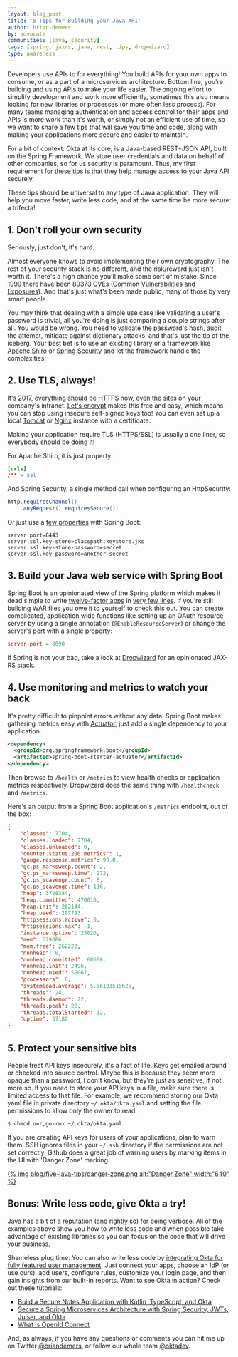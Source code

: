 ```yaml
---
layout: blog_post
title: '5 Tips for Building your Java API'
author: brian-demers
by: advocate
communities: [java, security]
tags: [spring, jaxrs, java, rest, tips, dropwizard]
type: awareness
---
```


Developers use APIs to for everything! You build APIs for your own apps to consume, or as a part of a microservices architecture. Bottom line, you're building and using APIs to make your life easier. The ongoing effort to simplify development and work more efficiently, sometimes this also means looking for new libraries or processes (or more often less process). For many teams managing authentication and access control for their apps and APIs is more work than it's worth, or simply not an efficient use of time, so we want to share a few tips that will save you time and code, along with making your applications more secure and easier to maintain.

For a bit of context: Okta at its core, is a Java-based REST+JSON API, built on the Spring Framework. We store user credentials and data on behalf of other companies, so for us security is paramount. Thus, my first requirement for these tips is that they help manage access to your Java API securely.

These tips should be universal to any type of Java application. They will help you move faster, write less code, and at the same time be more secure: a trifecta!

## 1. Don't roll your own security

Seriously, just don't, it's hard.

Almost everyone knows to avoid implementing their own cryptography. The rest of your security stack is no different, and the risk/reward just isn't worth it. There's a high chance you'll make some sort of mistake. Since 1999 there have been 89373 CVEs ([Common Vulnerabilities and Exposures](https://cve.mitre.org/)). And that's just what's been made public, many of those by very smart people.

You may think that dealing with a simple use case like validating a user's password is trivial, all you're doing is just comparing a couple strings after all. You would be wrong. You need to validate the password's hash, audit the attempt, mitigate against dictionary attacks, and that's just the tip of the iceberg. Your best bet is to use an existing library or a framework like [Apache Shiro](https://shiro.apache.org) or [Spring Security](https://projects.spring.io/spring-security/) and let the framework handle the complexities!

## 2. Use TLS, always!

It's 2017, everything should be HTTPS now, even the sites on your company's intranet. [Let's encrypt](https://letsencrypt.org/) makes this free and easy, which means you can stop using insecure self-signed keys too! You can even set up a local [Tomcat](https://community.letsencrypt.org/t/configuring-lets-encrypt-with-tomcat-6-x-and-7-x/32416) or [Nginx](https://www.digitalocean.com/community/tutorials/how-to-secure-nginx-with-let-s-encrypt-on-ubuntu-16-04) instance with a certificate.

Making your application require TLS (HTTPS/SSL) is usually a one liner, so everybody should be doing it!

For Apache Shiro, it is just property:
```ini
[urls]
/** = ssl
```

And Spring Security, a single method call when configuring an HttpSecurity:
```java
http.requiresChannel()
    .anyRequest().requiresSecure();
```

Or just use a [few properties](https://docs.spring.io/spring-boot/docs/1.5.10.RELEASE/reference/html/howto-embedded-servlet-containers.html#howto-configure-ssl) with Spring Boot:

```properties
server.port=8443
server.ssl.key-store=classpath:keystore.jks
server.ssl.key-store-password=secret
server.ssl.key-password=another-secret
```

## 3. Build your Java web service with Spring Boot

Spring Boot is an opinionated view of the Spring platform which makes it dead simple to write [twelve-factor apps](https://12factor.net/) in [very few lines](https://www.youtube.com/watch?v=yHtSwGn7doc). If you're still building WAR files you owe it to yourself to check this out. You can create complicated, application wide functions like setting up an OAuth resource server by using a single annotation (`@EnableResourceServer`) or change the server's port with a single property:
```ini
server.port = 8090
```

If Spring is not your bag, take a look at [Dropwizard](http://www.dropwizard.io/1.1.2/docs/) for an opinionated JAX-RS stack.

## 4. Use monitoring and metrics to watch your back

It's pretty difficult to pinpoint errors without any data. Spring Boot makes gathering metrics easy with [Actuator](https://spring.io/blog/2017/08/22/introducing-actuator-endpoints-in-spring-boot-2-0), just add a single dependency to your application.

```xml
<dependency>
  <groupId>org.springframework.boot</groupId>
  <artifactId>spring-boot-starter-actuator</artifactId>
</dependency>
```

Then browse to `/health` or `/metrics` to view health checks or application metrics respectively. Dropwizard does the same thing with `/healthcheck` and `/metrics`.

Here's an output from a Spring Boot application's `/metrics` endpoint, out of the box:

```json
{
    "classes": 7704,
    "classes.loaded": 7704,
    "classes.unloaded": 0,
    "counter.status.200.metrics": 1,
    "gauge.response.metrics": 99.0,
    "gc.ps_marksweep.count": 2,
    "gc.ps_marksweep.time": 272,
    "gc.ps_scavenge.count": 8,
    "gc.ps_scavenge.time": 136,
    "heap": 3728384,
    "heap.committed": 470016,
    "heap.init": 262144,
    "heap.used": 207793,
    "httpsessions.active": 0,
    "httpsessions.max": -1,
    "instance.uptime": 25020,
    "mem": 529086,
    "mem.free": 262222,
    "nonheap": 0,
    "nonheap.committed": 60608,
    "nonheap.init": 2496,
    "nonheap.used": 59067,
    "processors": 8,
    "systemload.average": 5.56103515625,
    "threads": 24,
    "threads.daemon": 22,
    "threads.peak": 28,
    "threads.totalStarted": 32,
    "uptime": 37182
}

```

## 5. Protect your sensitive bits

People treat API keys insecurely, it's a fact of life. Keys get emailed around or checked into source control. Maybe this is because they seem more opaque than a password, I don't know, but they're just as sensitive, if not more so. If you need to store your API keys in a file, make sure there is limited access to that file. For example, we recommend storing our Okta yaml file in private directory `~/.okta/okta.yaml` and setting the file permissions to allow only the owner to read:

```bash
$ chmod u=r,go-rwx ~/.okta/okta.yaml
```

If you are creating API keys for users of your applications, plan to warn them. SSH ignores files in your `~/.ssh` directory if the permissions are not set correctly. Github does a great job of warning users by marking items in the UI with 'Danger Zone' marking.

<a href="https://www.youtube.com/watch?v=yK0P1Bk8Cx4" target="_blank">
{% img blog/five-java-tips/danger-zone.png alt:"Danger Zone" width:"640" %}
</a>

## Bonus: Write less code, give Okta a try!

Java has a bit of a reputation (and rightly so) for being verbose. All of the examples above show you how to write less code and when possible take advantage of existing libraries so you can focus on the code that will drive your business.

Shameless plug time: You can also write less code by [integrating Okta for fully featured user management](https://developer.okta.com/signup/). Just connect your apps, choose an IdP (or use ours), add users, configure rules, customize your login page, and then gain insights from our built-in reports. Want to see Okta in action? Check out these tutorials:

* [Build a Secure Notes Application with Kotlin, TypeScript, and Okta](https://scotch.io/tutorials/build-a-secure-notes-application-with-kotlin-typescript-and-okta)
* [Secure a Spring Microservices Architecture with Spring Security, JWTs, Juiser, and Okta](https://developer.okta.com/blog/2017/08/08/secure-spring-microservices)
* [What is OpenId Connect](https://developer.okta.com/blog/2017/07/25/oidc-primer-part-1)

And, as always, if you have any questions or comments you can hit me up on Twitter [@briandemers](https://twitter.com/briandemers), or follow our whole team [@oktadev](https://twitter.com/OktaDev).
